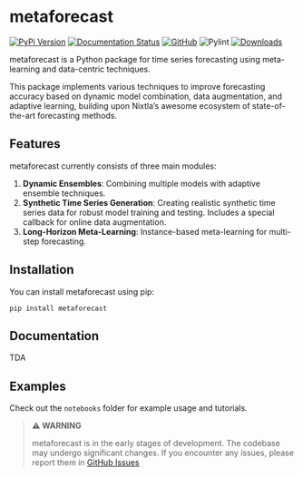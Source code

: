 # metaforecast

[![PyPi Version](https://img.shields.io/pypi/v/metaforecast)](https://pypi.org/project/metaforecast/)
[![Documentation Status](https://readthedocs.org/projects/metaforecast/badge/?version=latest)](https://metaforecast.readthedocs.io/en/latest/?badge=latest)
[![GitHub](https://img.shields.io/github/stars/vcerqueira/metaforecast?style=social)](https://github.com/vcerqueira/metaforecast)
![Pylint](https://img.shields.io/endpoint?url=https://gist.githubusercontent.com/vcerqueira/7ad63bc9902a43eb21993a755006f5de/raw/pylint-badge.json)
[![Downloads](https://static.pepy.tech/badge/metaforecast)](https://pepy.tech/project/metaforecast)



metaforecast is a Python package for time series forecasting using meta-learning and data-centric techniques.

This package implements various techniques to improve forecasting accuracy 
based on dynamic model combination, data augmentation, and adaptive learning, building upon Nixtla’s awesome ecosystem of state-of-the-art forecasting methods.

## Features

metaforecast currently consists of three main modules:

1. **Dynamic Ensembles**: Combining multiple models with adaptive ensemble techniques.
2. **Synthetic Time Series Generation**: Creating realistic synthetic time series data for robust model training and testing. 
Includes a special callback for online data augmentation.
3. **Long-Horizon Meta-Learning**: Instance-based meta-learning for multi-step forecasting.


## Installation

You can install metaforecast using pip:

```
pip install metaforecast
```

## Documentation

TDA

## Examples

Check out the `notebooks` folder for example usage and tutorials. 


> **⚠️ WARNING**
>
> metaforecast is in the early stages of development. 
> The codebase may undergo significant changes. 
> If you encounter any issues, please report
> them in [GitHub Issues](https://github.com/vcerqueira/metaforecast/issues)
